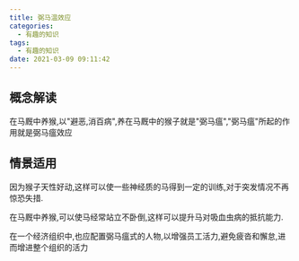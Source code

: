 ```yaml
---
title: 弼马温效应
categories:
  - 有趣的知识
tags:
  - 有趣的知识
date: 2021-03-09 09:11:42
---
```


## 概念解读

在马厩中养猴,以"避恶,消百病",养在马厩中的猴子就是"弼马瘟","弼马瘟"所起的作用就是弼马瘟效应

## 情景适用

因为猴子天性好动,这样可以使一些神经质的马得到一定的训练,对于突发情况不再惊恐失措.

在马厩中养猴,可以使马经常站立不卧倒,这样可以提升马对吸血虫病的抵抗能力.

在一个经济组织中,也应配置弼马瘟式的人物,以增强员工活力,避免疲沓和懈怠,进而增进整个组织的活力
<!--more-->